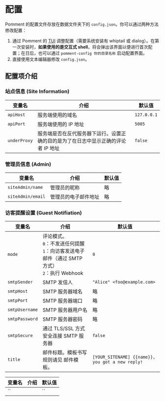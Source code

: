 # 配置

Pomment 的配置文件存放在数据文件夹下的 `config.json`。你可以通过两种方法修改配置：

1. 通过 Pomment 的 [TUI](https://en.wikipedia.org/wiki/Text-based_user_interface) 调整配置（需要系统安装有 whiptail 或 dialog）。在第一次安装时，**如果使用的是交互式 shell**，将会弹出该界面以便进行首次配置；在日后，也可以通过 `pomment-config 你的目录名称` 启动配置界面。
2. 直接使用文本编辑器修改 `config.json`。

## 配置项介绍

### 站点信息 (Site Information)

| 变量名 | 介绍 | 默认值 |
| - | - | - |
| `apiHost` | 服务端使用的域名 | `127.0.0.1` |
| `apiPort` | 服务端使用的 IP 地址 | `5005` |
| `underProxy` | 服务端是否在反代服务器下运行。设置正确的目的是为了在日志中显示正确的评论者 IP 地址 | `false` |

### 管理员信息 (Admin)

| 变量名 | 介绍 | 默认值 |
| - | - | - |
| `siteAdmin/name` | 管理员的昵称 | 略 |
| `siteAdmin/email` | 管理员的电子邮件地址 | 略 |

### 访客提醒设置 (Guest Notifiation)
| 变量名 | 介绍 | 默认值 |
| - | - | - |
| `mode` | 评论模式。<br>`0`：不发送任何提醒<br>`1`：向访客发送电子邮件（通过 SMTP 方式）<br>`2`：执行 Webhook | `0` |
| `smtpSender` | SMTP 发信人 | `"Alice" <foo@example.com>` |
| `smtpHost` | SMTP 服务器域名 | 略 |
| `smtpPort` | SMTP 服务器端口 | 略 |
| `smtpUsername` | SMTP 服务器用户名 | 略 |
| `smtpPassword` | SMTP 服务器密码 | 略 |
| `smtpSecure` | 通过 TLS/SSL 方式安全连接 SMTP 服务器 | `false` |
| `title` | 邮件标题。模板书写规则请见 邮件模板。 | `[YOUR_SITENAME] {{name}}, you got a new reply!` |

| 变量名 | 介绍 | 默认值 |
| - | - | - |
| `` |  | `` |